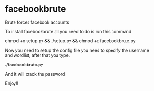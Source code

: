 # facebookbrute
Brute forces facebook accounts

To install facebookbrute all you need to do is run this command

chmod +x setup.py && ./setup.py && chmod +x facebookbrute.py

Now you need to setup the config file you need to specify the username and wordlist,
after that you type.

./facebookbrute.py

And it will crack the password

Enjoy!!
